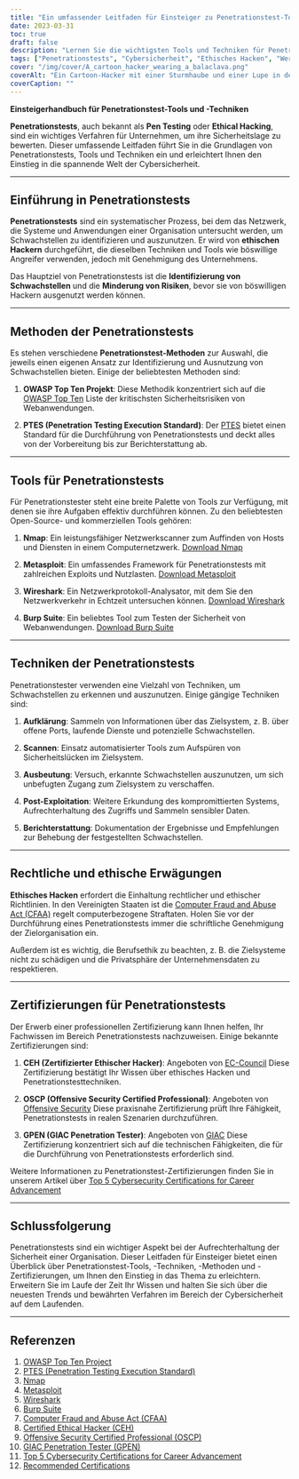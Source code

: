 ```yaml
---
title: "Ein umfassender Leitfaden für Einsteiger zu Penetrationstest-Tools und -Techniken"
date: 2023-03-31
toc: true
draft: false
description: "Lernen Sie die wichtigsten Tools und Techniken für Penetrationstests, Methoden und Zertifizierungen kennen, um Ihre Karriere im Bereich der Cybersicherheit zu starten."
tags: ["Penetrationstests", "Cybersicherheit", "Ethisches Hacken", "Werkzeuge", "Techniken", "Einsteigerhandbuch", "Nmap", "Metasploit", "Wireshark", "Burp Suite", "OSSTMM", "PTES", "OWASP", "CEH", "OSCP", "GPEN", "Sicherheitsprüfung", "Schwachstellenanalyse", "Netzwerksicherheit", "Informationssicherheit"]
cover: "/img/cover/A_cartoon_hacker_wearing_a_balaclava.png"
coverAlt: "Ein Cartoon-Hacker mit einer Sturmhaube und einer Lupe in der Hand untersucht einen Computerbildschirm, auf dem verschiedene Hacking-Testtools wie Nmap, Metasploit, Wireshark und Burp Suite angezeigt werden, während im Hintergrund digitale Schlösser sichere Systeme symbolisieren."
coverCaption: ""
---
```


**Einsteigerhandbuch für Penetrationstest-Tools und -Techniken**

**Penetrationstests**, auch bekannt als **Pen Testing** oder **Ethical Hacking**, sind ein wichtiges Verfahren für Unternehmen, um ihre Sicherheitslage zu bewerten. Dieser umfassende Leitfaden führt Sie in die Grundlagen von Penetrationstests, Tools und Techniken ein und erleichtert Ihnen den Einstieg in die spannende Welt der Cybersicherheit.

______

## Einführung in Penetrationstests

**Penetrationstests** sind ein systematischer Prozess, bei dem das Netzwerk, die Systeme und Anwendungen einer Organisation untersucht werden, um Schwachstellen zu identifizieren und auszunutzen. Er wird von **ethischen Hackern** durchgeführt, die dieselben Techniken und Tools wie böswillige Angreifer verwenden, jedoch mit Genehmigung des Unternehmens.

Das Hauptziel von Penetrationstests ist die **Identifizierung von Schwachstellen** und die **Minderung von Risiken**, bevor sie von böswilligen Hackern ausgenutzt werden können.

______

## Methoden der Penetrationstests

Es stehen verschiedene **Penetrationstest-Methoden** zur Auswahl, die jeweils einen eigenen Ansatz zur Identifizierung und Ausnutzung von Schwachstellen bieten. Einige der beliebtesten Methoden sind:

1. **OWASP Top Ten Projekt**: Diese Methodik konzentriert sich auf die [OWASP Top Ten](https://owasp.org/www-project-top-ten/) Liste der kritischsten Sicherheitsrisiken von Webanwendungen.

2. **PTES (Penetration Testing Execution Standard)**: Der [PTES](http://www.pentest-standard.org/index.php/Main_Page) bietet einen Standard für die Durchführung von Penetrationstests und deckt alles von der Vorbereitung bis zur Berichterstattung ab.

______

## Tools für Penetrationstests

Für Penetrationstester steht eine breite Palette von Tools zur Verfügung, mit denen sie ihre Aufgaben effektiv durchführen können. Zu den beliebtesten Open-Source- und kommerziellen Tools gehören:

1. **Nmap**: Ein leistungsfähiger Netzwerkscanner zum Auffinden von Hosts und Diensten in einem Computernetzwerk. [Download Nmap](https://nmap.org/download.html)

2. **Metasploit**: Ein umfassendes Framework für Penetrationstests mit zahlreichen Exploits und Nutzlasten. [Download Metasploit](https://www.metasploit.com/download)

3. **Wireshark**: Ein Netzwerkprotokoll-Analysator, mit dem Sie den Netzwerkverkehr in Echtzeit untersuchen können. [Download Wireshark](https://www.wireshark.org/download.html)

4. **Burp Suite**: Ein beliebtes Tool zum Testen der Sicherheit von Webanwendungen. [Download Burp Suite](https://portswigger.net/burp/communitydownload)

______

## Techniken der Penetrationstests

Penetrationstester verwenden eine Vielzahl von Techniken, um Schwachstellen zu erkennen und auszunutzen. Einige gängige Techniken sind:

1. **Aufklärung**: Sammeln von Informationen über das Zielsystem, z. B. über offene Ports, laufende Dienste und potenzielle Schwachstellen.

2. **Scannen**: Einsatz automatisierter Tools zum Aufspüren von Sicherheitslücken im Zielsystem.

3. **Ausbeutung**: Versuch, erkannte Schwachstellen auszunutzen, um sich unbefugten Zugang zum Zielsystem zu verschaffen.

4. **Post-Exploitation**: Weitere Erkundung des kompromittierten Systems, Aufrechterhaltung des Zugriffs und Sammeln sensibler Daten.

5. **Berichterstattung**: Dokumentation der Ergebnisse und Empfehlungen zur Behebung der festgestellten Schwachstellen.

______

## Rechtliche und ethische Erwägungen

**Ethisches Hacken** erfordert die Einhaltung rechtlicher und ethischer Richtlinien. In den Vereinigten Staaten ist die [Computer Fraud and Abuse Act (CFAA)](https://en.wikipedia.org/wiki/Computer_Fraud_and_Abuse_Act) regelt computerbezogene Straftaten. Holen Sie vor der Durchführung eines Penetrationstests immer die schriftliche Genehmigung der Zielorganisation ein.

Außerdem ist es wichtig, die Berufsethik zu beachten, z. B. die Zielsysteme nicht zu schädigen und die Privatsphäre der Unternehmensdaten zu respektieren.

______

## Zertifizierungen für Penetrationstests

Der Erwerb einer professionellen Zertifizierung kann Ihnen helfen, Ihr Fachwissen im Bereich Penetrationstests nachzuweisen. Einige bekannte Zertifizierungen sind:

1. **CEH (Zertifizierter Ethischer Hacker)**: Angeboten von [EC-Council](https://www.eccouncil.org/programs/certified-ethical-hacker-ceh/) Diese Zertifizierung bestätigt Ihr Wissen über ethisches Hacken und Penetrationstesttechniken.

2. **OSCP (Offensive Security Certified Professional)**: Angeboten von [Offensive Security](https://www.offensive-security.com/pwk-oscp/) Diese praxisnahe Zertifizierung prüft Ihre Fähigkeit, Penetrationstests in realen Szenarien durchzuführen.

3. **GPEN (GIAC Penetration Tester)**: Angeboten von [GIAC](https://www.giac.org/certification/penetration-tester-gpen) Diese Zertifizierung konzentriert sich auf die technischen Fähigkeiten, die für die Durchführung von Penetrationstests erforderlich sind.

Weitere Informationen zu Penetrationstest-Zertifizierungen finden Sie in unserem Artikel über [Top 5 Cybersecurity Certifications for Career Advancement](https://simeononsecurity.ch/articles/the-top-five-cybersecurity-certifications-for-career-advancement/s)

______

## Schlussfolgerung

Penetrationstests sind ein wichtiger Aspekt bei der Aufrechterhaltung der Sicherheit einer Organisation. Dieser Leitfaden für Einsteiger bietet einen Überblick über Penetrationstest-Tools, -Techniken, -Methoden und -Zertifizierungen, um Ihnen den Einstieg in das Thema zu erleichtern. Erweitern Sie im Laufe der Zeit Ihr Wissen und halten Sie sich über die neuesten Trends und bewährten Verfahren im Bereich der Cybersicherheit auf dem Laufenden.

______

## Referenzen

1. [OWASP Top Ten Project](https://owasp.org/www-project-top-ten/)
2. [PTES (Penetration Testing Execution Standard)](http://www.pentest-standard.org/index.php/Main_Page)
3. [Nmap](https://nmap.org/download.html)
4. [Metasploit](https://www.metasploit.com/download)
5. [Wireshark](https://www.wireshark.org/download.html)
6. [Burp Suite](https://portswigger.net/burp/communitydownload)
7. [Computer Fraud and Abuse Act (CFAA)](https://en.wikipedia.org/wiki/Computer_Fraud_and_Abuse_Act) 
8. [Certified Ethical Hacker (CEH)](https://www.eccouncil.org/programs/certified-ethical-hacker-ceh/)
9.  [Offensive Security Certified Professional (OSCP)](https://www.offensive-security.com/pwk-oscp/)
10. [GIAC Penetration Tester (GPEN)](https://www.giac.org/certification/penetration-tester-gpen)
11. [Top 5 Cybersecurity Certifications for Career Advancement](https://simeononsecurity.ch/articles/the-top-five-cybersecurity-certifications-for-career-advancement/s)
12. [Recommended Certifications](https://simeononsecurity.ch/recommendations/certifications/)

